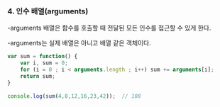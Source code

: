 ### 4. 인수 배열(arguments)

-arguments 배열은 함수를 호출할 때 전달된 모든 인수를 접근할 수 있게 한다.

-arguments는 실제 배열은 아니고 배열 같은 객체이다.

```javascript 1.8
var sum = function() {
    var i, sum = 0;
    for (i = 0 ; i < arguments.length ; i++) sum += arguments[i];
    return sum;
}
    
console.log(sum(4,8,12,16,23,42));  // 108
```